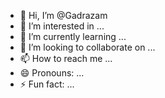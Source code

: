 - 👋 Hi, I’m @Gadrazam
- 👀 I’m interested in ...
- 🌱 I’m currently learning ...
- 💞️ I’m looking to collaborate on ...
- 📫 How to reach me ...
- 😄 Pronouns: ...
- ⚡ Fun fact: ...

<!---
Gadrazam/Gadrazam is a ✨ special ✨ repository because its `README.md` (this file) appears on your GitHub profile.
You can click the Preview link to take a look at your changes.
--->
